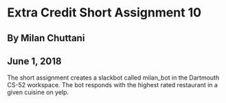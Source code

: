 # Extra Credit Short Assignment 10
## By Milan Chuttani
## June 1, 2018

The short assignment creates a slackbot called milan_bot in the Dartmouth CS-52 workspace. The bot responds with the highest rated restaurant in a given cuisine on yelp.
